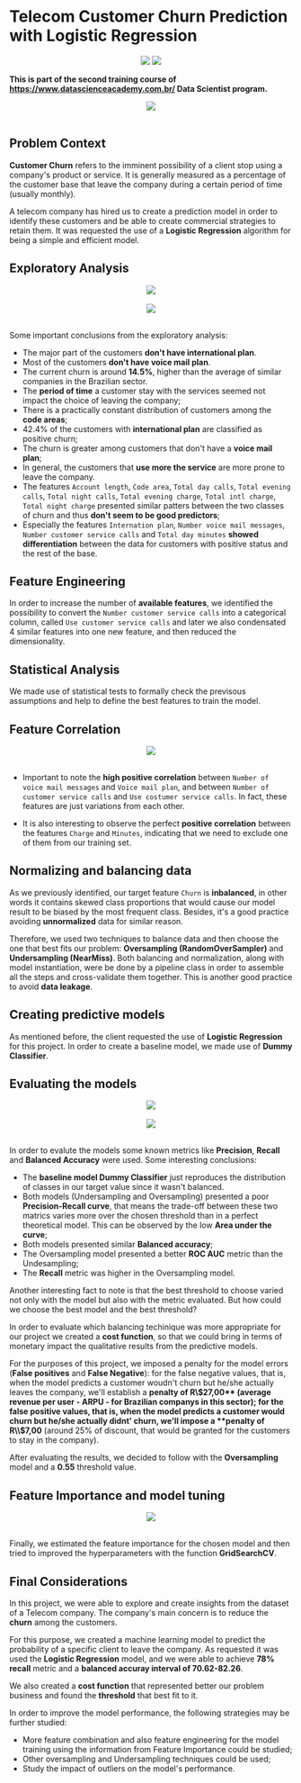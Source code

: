 # Telecom Customer Churn Prediction with Logistic Regression

<div align="center">
<img src="https://img.shields.io/badge/Python-14354C?style=for-the-badge&logo=python&logoColor=yellow"> </img>
<img src="https://img.shields.io/badge/scikit_learn-F7931E?style=for-the-badge&logo=scikit-learn&logoColor=white"></img>
</div>

**This is part of the second training course of https://www.datascienceacademy.com.br/ Data Scientist program.**

<center><img src="images/telecom_prediction.jpg"></center><br>

## Problem Context

**Customer Churn** refers to the imminent possibility of a client stop using a company's product or service. It is generally measured as a percentage of the customer base that leave the company during a certain period of time (usually monthly).

A telecom company has hired us to create a prediction model in order to identify these customers and be able to create commercial strategies to retain them. It was requested the use of a **Logistic Regression** algorithm for being a simple and efficient model.

## Exploratory Analysis

<center><img src="images/churn_proportion.png"></center><br>

<center><img src="images/churn_division.png"></center><br>

Some important conclusions from the exploratory analysis:

* The major part of the customers **don't have international plan**.
* Most of the customers **don't have voice mail plan**.
* The current churn is around **14.5%**, higher than the average of similar companies in the Brazilian sector.
* The **period of time** a customer stay with the services seemed not impact the choice of leaving the company;
* There is a practically constant distribution of customers among the **code areas**;
* 42.4% of the customers with **international plan** are classified as positive churn;
* The churn is greater among customers that don't have a **voice mail plan**;
* In general, the customers that **use more the service** are more prone to leave the company.
* The features `Account length`, `Code area`, `Total day calls`,  `Total evening calls`, `Total night calls`, `Total evening charge`, `Total intl charge`, `Total night charge` presented similar patters between the two classes of churn and thus **don't seem to be good predictors**;
* Especially the features `Internation plan`, `Number voice mail messages`, `Number customer service calls` and `Total day minutes` **showed differentiation** between the data for customers with positive status and the rest of the base.

## Feature Engineering

In order to increase the number of **available features**, we identified the possibility to convert the `Number customer service calls` into a categorical column, called `Use customer service calls` and later we also condensated 4 similar features into one new feature, and then reduced the dimensionality.

## Statistical Analysis

We made use of statistical tests to formally check the previsous assumptions and help to define the best features to train the model.

## Feature Correlation

<center><img src="images/correlation.png"></center><br>

* Important to note the **high positive correlation** between `Number of voice mail messages` and `Voice mail plan`, and between `Number of customer service calls` and `Use costumer service calls`. In fact, these features are just variations from each other.

* It is also interesting to observe the perfect **positive correlation** between the features `Charge` and `Minutes`, indicating that we need to exclude one of them from our training set.

## Normalizing and balancing data

As we previously identified, our target feature `Churn` is **inbalanced**, in other words it contains skewed class proportions that would cause our model result to be biased by the most frequent class. Besides, it's a good practice avoiding **unnormalized** data for similar reason.

Therefore, we used two techniques to balance data and then choose the one that best fits our problem: **Oversampling (RandomOverSampler)** and **Undersampling (NearMiss)**. Both balancing and normalization, along with model instantiation, were be done by a pipeline class in order to assemble all the steps and cross-validate them together. This is another good practice to avoid **data leakage**.

## Creating predictive models

As mentioned before, the client requested the use of **Logistic Regression** for this project. In order to create a baseline model, we made use of **Dummy Classifier**.

## Evaluating the models

<center><img src="images/confusionMatrix.png"></center><br>

<center><img src="images/ROC_precisionRecall.png"></center><br>

In order to evalute the models some known metrics like **Precision**, **Recall** and **Balanced Accuracy** were used. Some interesting conclusions:

* The **baseline model Dummy Classifier** just reproduces the distribution of classes in our target value since it wasn't balanced.
* Both models (Undersampling and Oversampling) presented a poor **Precision-Recall curve**, that means the trade-off between these two matrics varies more over the chosen threshold than in a perfect theoretical model. This can be observed by the low **Area under the curve**;
* Both models presented similar **Balanced accuracy**;
* The Oversampling model presented a better **ROC AUC** metric than the Undesampling;
* The **Recall** metric was higher in the Oversampling model.

Another interesting fact to note is that the best threshold to choose varied not only with the model but also with the metric evaluated. But how could we choose the best model and the best threshold?

In order to evaluate which balancing techinique was more appropriate for our project we created a **cost function**, so that we could bring in terms of monetary impact the qualitative results from the predictive models.

For the purposes of this project, we imposed a penalty for the model errors (**False positives** and **False Negative**): for the false negative values, that is, when the model predicts a customer woudn't churn but he/she actually leaves the company, we'll establish a **penalty of R\\$27,00** (average revenue per user - ARPU - for Brazilian companys in this sector); for the false positive values, that is, when the model predicts a customer would churn but he/she actually didnt' churn, we'll impose a **penalty of R\\$7,00** (around 25% of discount, that would be granted for the customers to stay in the company).

After evaluating the results, we decided to follow with the **Oversampling** model and a **0.55** threshold value.

## Feature Importance and model tuning

<center><img src="images/importance.png"></center><br>

Finally, we estimated the feature importance for the chosen model and then tried to improved the hyperparameters with the function **GridSearchCV**.

## Final Considerations

In this project, we were able to explore and create insights from the dataset of a Telecom company. The company's main concern is to reduce the **churn** among the customers.

For this purpose, we created a machine learning model to predict the probability of a specific client to leave the company. As requested it was used the **Logistic Regression** model, and we were able to achieve **78% recall** metric and a **balanced accuray interval of 70.62-82.26**.

We also created a **cost function** that represented better our problem business and found the **threshold** that best fit to it.

In order to improve the model performance, the following strategies may be further studied:

* More feature combination and also feature engineering for the model training using the information from Feature Importance could be studied;
* Other oversampling and Undersampling techniques could be used;
* Study the impact of outliers on the model's performance.
